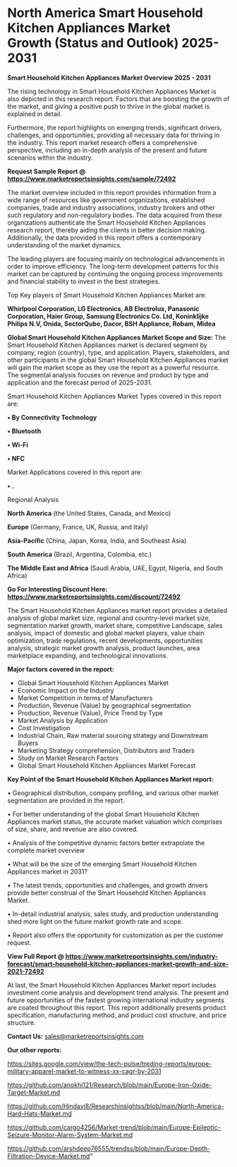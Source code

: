 # North America Smart Household Kitchen Appliances Market Growth (Status and Outlook) 2025-2031

<Strong> Smart Household Kitchen Appliances Market Overview 2025 - 2031</strong>

The rising technology in Smart Household Kitchen Appliances Market is also depicted in this research report. Factors that are boosting the growth of the market, and giving a positive push to thrive in the global market is explained in detail.

Furthermore, the report highlights on emerging trends, significant drivers, challenges, and opportunities, providing all necessary data for thriving in the industry. This report market research offers a comprehensive perspective, including an in-depth analysis of the present and future scenarios within the industry.

<strong>Request Sample Report @ <a href=https://www.marketreportsinsights.com/sample/72492>https://www.marketreportsinsights.com/sample/72492</a></strong>

The market overview included in this report provides information from a wide range of resources like government organizations, established companies, trade and industry associations, industry brokers and other such regulatory and non-regulatory bodies. The data acquired from these organizations authenticate the Smart Household Kitchen Appliances research report, thereby aiding the clients in better decision making. Additionally, the data provided in this report offers a contemporary understanding of the market dynamics.

The leading players are focusing mainly on technological advancements in order to improve efficiency. The long-term development patterns for this market can be captured by continuing the ongoing process improvements and financial stability to invest in the best strategies.

Top Key players of Smart Household Kitchen Appliances Market are:

<strong>Whirlpool Corporation, LG Electronics, AB Electrolux, Panasonic Corporation, Haier Group, Samsung Electronics Co. Ltd, Koninklijke Philips N.V, Onida, SectorQube, Dacor, BSH Appliance, Robam, Midea</strong>

<strong><b>Global Smart Household Kitchen Appliances Market Scope and Size:</b></strong>
The Smart Household Kitchen Appliances market is declared segment by company, region (country), type, and application. Players, stakeholders, and other participants in the global Smart Household Kitchen Appliances market will gain the market scope as they use the report as a powerful resource. The segmental analysis focuses on revenue and product by type and application and the forecast period of 2025-2031.

Smart Household Kitchen Appliances Market Types covered in this report are:

<strong>• By Connectivity Technology

• Bluetooth

• Wi-Fi

• NFC</strong>

Market Applications covered in this report are:

<strong>• .</strong> 

Regional Analysis

<strong>North America</strong> (the United States, Canada, and Mexico)

<strong>Europe</strong> (Germany, France, UK, Russia, and Italy)

<strong>Asia-Pacific</strong> (China, Japan, Korea, India, and Southeast Asia)

<strong>South America</strong> (Brazil, Argentina, Colombia, etc.)

<strong>The Middle East and Africa</strong> (Saudi Arabia, UAE, Egypt, Nigeria, and South Africa)

<strong>Go For Interesting Discount Here: <a href=https://www.marketreportsinsights.com/discount/72492>https://www.marketreportsinsights.com/discount/72492</a></strong>

The Smart Household Kitchen Appliances market report provides a detailed analysis of global market size, regional and country-level market size, segmentation market growth, market share, competitive Landscape, sales analysis, impact of domestic and global market players, value chain optimization, trade regulations, recent developments, opportunities analysis, strategic market growth analysis, product launches, area marketplace expanding, and technological innovations.

<strong><b>Major factors covered in the report:</b></strong>
<ul>
  <li>Global Smart Household Kitchen Appliances Market </li>
  <li>Economic Impact on the Industry</li>
  <li>Market Competition in terms of Manufacturers</li>
  <li>Production, Revenue (Value) by geographical segmentation</li>
  <li>Production, Revenue (Value), Price Trend by Type</li>
  <li>Market Analysis by Application</li>
  <li>Cost Investigation</li>
  <li>Industrial Chain, Raw material sourcing strategy and Downstream Buyers</li>
  <li>Marketing Strategy comprehension, Distributors and Traders</li>
  <li>Study on Market Research Factors</li>
  <li>Global Smart Household Kitchen Appliances Market Forecast</li>
</ul>

<strong><b>Key Point of the Smart Household Kitchen Appliances Market report:</b></strong>

• Geographical distribution, company profiling, and various other market segmentation are provided in the report.

• For better understanding of the global Smart Household Kitchen Appliances market status, the accurate market valuation which comprises of size, share, and revenue are also covered.

• Analysis of the competitive dynamic factors better extrapolate the complete market overview

• What will be the size of the emerging Smart Household Kitchen Appliances market in 2031?

• The latest trends, opportunities and challenges, and growth drivers provide better construal of the Smart Household Kitchen Appliances Market.

• In-detail industrial analysis, sales study, and production understanding shed more light on the future market growth rate and scope.

• Report also offers the opportunity for customization as per the customer request.

<strong><b>View Full Report @ <a href=https://www.marketreportsinsights.com/industry-forecast/smart-household-kitchen-appliances-market-growth-and-size-2021-72492>https://www.marketreportsinsights.com/industry-forecast/smart-household-kitchen-appliances-market-growth-and-size-2021-72492</a></b></strong>


At last, the Smart Household Kitchen Appliances Market report includes investment come analysis and development trend analysis. The present and future opportunities of the fastest growing international industry segments are coated throughout this report. This report additionally presents product specification, manufacturing method, and product cost structure, and price structure.

<strong>Contact Us:</strong>
sales@marketreportsinsights.com

<strong>Our other reports:</strong>

<a href=https://sites.google.com/view/the-tech-pulse/treding-reports/europe-military-apparel-market-to-witness-xx-cagr-by-2031>https://sites.google.com/view/the-tech-pulse/treding-reports/europe-military-apparel-market-to-witness-xx-cagr-by-2031</a>

<a href=https://github.com/anokhi121/Research/blob/main/Europe-Iron-Oxide-Target-Market.md>https://github.com/anokhi121/Research/blob/main/Europe-Iron-Oxide-Target-Market.md</a>

<a href=https://github.com/Hindavi8/Researchinsightss/blob/main/North-America-Hard-Hats-Market.md>https://github.com/Hindavi8/Researchinsightss/blob/main/North-America-Hard-Hats-Market.md</a>

<a href=https://github.com/cargo4256/Market-trend/blob/main/Europe-Epileptic-Seizure-Monitor-Alarm-System-Market.md>https://github.com/cargo4256/Market-trend/blob/main/Europe-Epileptic-Seizure-Monitor-Alarm-System-Market.md</a>

<a href=https://github.com/arshdeep76555/trendss/blob/main/Europe-Depth-Filtration-Device-Market.md>https://github.com/arshdeep76555/trendss/blob/main/Europe-Depth-Filtration-Device-Market.md</a>"
